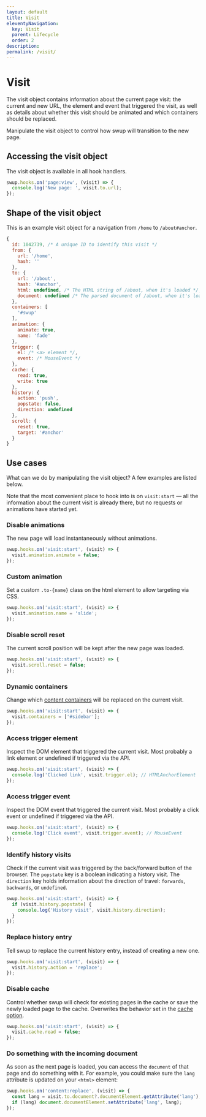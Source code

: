 ```yaml
---
layout: default
title: Visit
eleventyNavigation:
  key: Visit
  parent: Lifecycle
  order: 2
description:
permalink: /visit/
---
```


# Visit

The visit object contains information about the current page visit: the current and new
URL, the element and event that triggered the visit, as well as details about whether this visit
should be animated and which containers should be replaced.

Manipulate the visit object to control how swup will transition to the new page.

## Accessing the visit object

The visit object is available in all hook handlers.

```javascript
swup.hooks.on('page:view', (visit) => {
  console.log('New page: ', visit.to.url);
});
```

## Shape of the visit object

This is an example visit object for a navigation from `/home` to `/about#anchor`.

```javascript
{
  id: 1042739, /* A unique ID to identify this visit */
  from: {
    url: '/home',
    hash: ''
  },
  to: {
    url: '/about',
    hash: '#anchor',
    html: undefined, /* The HTML string of /about, when it's loaded */,
    document: undefined /* The parsed document of /about, when it's loaded */,
  },
  containers: [
    '#swup'
  ],
  animation: {
    animate: true,
    name: 'fade'
  },
  trigger: {
    el: /* <a> element */,
    event: /* MouseEvent */
  },
  cache: {
    read: true,
    write: true
  },
  history: {
    action: 'push',
    popstate: false,
    direction: undefined
  },
  scroll: {
    reset: true,
    target: '#anchor'
  }
}
```

## Use cases

What can we do by manipulating the visit object? A few examples are listed below.

Note that the most convenient place to hook into is on `visit:start` — all the information about the
current visit is already there, but no requests or animations have started yet.

### Disable animations

The new page will load instantaneously without animations.

```javascript
swup.hooks.on('visit:start', (visit) => {
  visit.animation.animate = false;
});
```

### Custom animation

Set a custom `.to-{name}` class on the html element to allow targeting via CSS.

```javascript
swup.hooks.on('visit:start', (visit) => {
  visit.animation.name = 'slide';
});
```

### Disable scroll reset

The current scroll position will be kept after the new page was loaded.

```javascript
swup.hooks.on('visit:start', (visit) => {
  visit.scroll.reset = false;
});
```

### Dynamic containers

Change which [content containers](/options/#containers) will be replaced on the current visit.

```javascript
swup.hooks.on('visit:start', (visit) => {
  visit.containers = ['#sidebar'];
});
```

### Access trigger element

Inspect the DOM element that triggered the current visit. Most probably a link element or undefined
if triggered via the API.

```javascript
swup.hooks.on('visit:start', (visit) => {
  console.log('Clicked link', visit.trigger.el); // HTMLAnchorElement
});
```

### Access trigger event

Inspect the DOM event that triggered the current visit. Most probably a click event or undefined
if triggered via the API.

```javascript
swup.hooks.on('visit:start', (visit) => {
  console.log('Click event', visit.trigger.event); // MouseEvent
});
```

### Identify history visits

Check if the current visit was triggered by the back/forward button of the browser. The
`popstate` key is a boolean indicating a history visit. The `direction` key holds information
about the direction of travel: `forwards`, `backwards`, or `undefined`.

```javascript
swup.hooks.on('visit:start', (visit) => {
  if (visit.history.popstate) {
    console.log('History visit', visit.history.direction);
  }
});
```

### Replace history entry

Tell swup to replace the current history entry, instead of creating a new one.

```javascript
swup.hooks.on('visit:start', (visit) => {
  visit.history.action = 'replace';
});
```

### Disable cache

Control whether swup will check for existing pages in the cache or save the newly loaded page
to the cache. Overwrites the behavior set in the [cache option](/options/#cache).

```javascript
swup.hooks.on('visit:start', (visit) => {
  visit.cache.read = false;
});
```

### Do something with the incoming document

As soon as the next page is loaded, you can access the `document` of that page and do something with
it. For example, you could make sure the `lang` attribute is updated on your `<html>` element:

```javascript
swup.hooks.on('content:replace', (visit) => {
  const lang = visit.to.document?.documentElement.getAttribute('lang');
  if (lang) document.documentElement.setAttribute('lang', lang);
});
```
